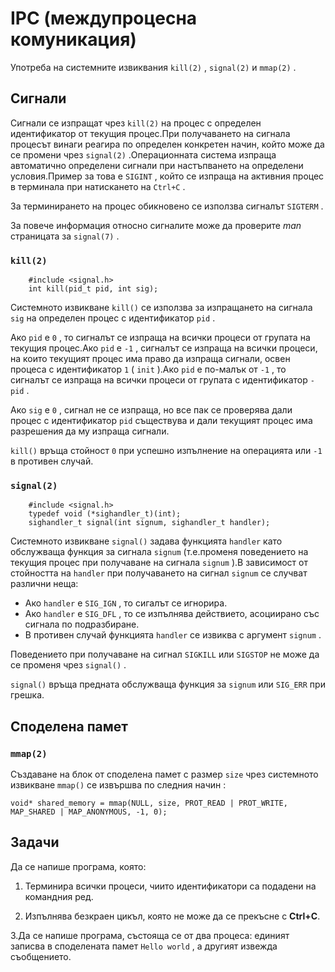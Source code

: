 # IPC (междупроцесна комуникация)

Употреба на системните извиквания `kill(2)` , `signal(2)` и `mmap(2)` .

## Сигнали

Сигнали се изпращат чрез `kill(2)` на процес с определен идентификатор от текущия процес.При получаването на сигнала процесът винаги реагира по определен конкретен начин, който може да се промени чрез `signal(2)` .Операционната система изпраща автоматично определени сигнали при настъпването на определени условия.Пример за това е `SIGINT` , който се изпраща на активния процес в терминала при натискането на `Ctrl+C` .

За терминирането на процес обикновено се използва сигналът `SIGTERM` .

За повече информация относно сигналите може да проверите *man* страницата за `signal(7)` .

### `kill(2)` 

        #include <signal.h>
        int kill(pid_t pid, int sig);

Системното извикване `kill()` се използва за изпращането на сигнала `sig` на определен процес с идентификатор `pid` .

Ако `pid` е `0` , то сигналът се изпраща на всички процеси от групата на текущия процес.Ако `pid` е `-1` , сигналът се изпраща на всички процеси, на които текущият процес има право да изпраща сигнали, освен процеса с идентификатор `1` ( `init` ).Ако `pid` е по-малък от `-1` , то сигналът се изпраща на всички процеси от групата с идентификатор `-pid` .

Ако `sig` е `0` , сигнал не се изпраща, но все пак се проверява дали процес с идентификатор `pid` съществува и дали текущият процес има разрешения да му изпраща сигнали.

`kill()` връща стойност `0` при успешно изпълнение на операцията или `-1` в противен случай.

### `signal(2)` 

        #include <signal.h>
        typedef void (*sighandler_t)(int);
        sighandler_t signal(int signum, sighandler_t handler);

Системното извикване `signal()` задава функцията `handler` като обслужваща функция за сигнала `signum` (т.е.променя поведението на текущия процес при получаване на сигнала `signum` ).В зависимост от стойността на `handler` при получаването на сигнал `signum` се случват различни неща:

* Ако `handler` е `SIG_IGN` , то сигалът се игнорира.
* Ако `handler` е `SIG_DFL` , то се изпълнява действието, асоциирано със сигнала по подразбиране.
* В противен случай функцията `handler` се извиква с аргумент `signum` .

Поведението при получаване на сигнал `SIGKILL` или `SIGSTOP` не може да се променя чрез `signal()` .

`signal()` връща предната обслужваща функция за `signum` или `SIG_ERR` при грешка.

## Споделена памет

### `mmap(2)` 

Създаване на блок от споделена памет с размер `size` чрез системното извикване `mmap()` се извършва по следния начин :

`void* shared_memory = mmap(NULL, size, PROT_READ | PROT_WRITE, MAP_SHARED | MAP_ANONYMOUS, -1, 0);` 

## Задачи

Да се напише програма, която:

1. Терминира всички процеси, чиито идентификатори са подадени на командния ред.

2. Изпълнява безкраен цикъл, която не може да се прекъсне с **Ctrl+C**.

3.Да се напише програма, състояща се от два процеса: единият записва в споделената памет `Hello world` , а другият извежда съобщението.

